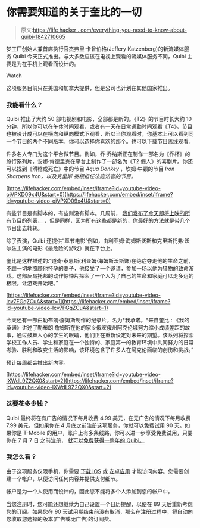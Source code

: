 # 你需要知道的关于奎比的一切

> 原文:[https://life hacker . com/everything-you-need-to-know-about-quibi-1842710665](https://lifehacker.com/everything-you-need-to-know-about-quibi-1842710665)

梦工厂创始人兼首席执行官杰弗里·卡曾伯格(Jeffery Katzenberg)的新流媒体服务 Quibi 今天正式推出。与大多数应该在电视上观看的流媒体服务不同，Quibi 主要是为在手机上观看而设计的。

Watch

这项服务目前只在美国和加拿大提供，但是公司也计划在其他国家推出。

### 我能看什么？

Quibi 推出了大约 50 部电视剧和电影，全部都是新的。《T2》的节目时长大约 10 分钟，所以你可以在午休时间观看，或者有一天在日常通勤时间观看《T4》。节目也被设计成可以在横向和纵向模式下观看，所以当你观看时，你基本上可以看到同一个节目的两个不同版本。你可以选择你喜欢的那个。也可以下载节目离线观看。

许多名人专门为这个平台做节目。例如，乔·乔纳斯正在制作一部名为《乔杯》的旅行系列片，安娜·肯德里克在平台上制作了一部名为《T2 假人》的喜剧片。你还可以找到《滑稽或死亡》中的节目 *Aqua Donkey* ，坎姆·牛顿的节目 *Iron Sharpens Iron，*以及克里斯·泰根担任法庭法官的节目*。*

 [https://lifehacker.com/embed/inset/iframe?id=youtube-video-ojVPXD09x4U&start=0](https://lifehacker.com/embed/inset/iframe?id=youtube-video-ojVPXD09x4U&start=0) 

有些节目是有脚本的，有些则没有脚本。几周前， [我们发布了今天即将上映的所有节目的列表，](https://lifehacker.com/everything-you-can-watch-on-quibi-when-it-launches-next-1842533156) ，但是同样，因为所有这些都是新的，你最好的方法就是带几个节目出去转转。

除了表演，Quibi 还提供“章节电影”例如，由利亚姆·海姆斯沃斯和克里斯托弗·沃尔兹主演的电影《最危险的游戏》就在平台上。

奎比是这样描述的:“道奇·泰恩斯(利亚姆·海姆斯沃斯饰)在绝症夺走他的生命之前，不顾一切地照顾他怀孕的妻子，他接受了一个邀请，参加一场以他为猎物的致命游戏。这部反乌托邦的动作惊悚片探索了一个人为了自己的生命和家庭可以走多远的极限。让游戏开始吧。”

 [https://lifehacker.com/embed/inset/iframe?id=youtube-video-Icv7FGqZCuA&start=1](https://lifehacker.com/embed/inset/iframe?id=youtube-video-Icv7FGqZCuA&start=1) 

今天还有一部由勒布朗·詹姆斯制作的纪录片，名为*我承诺。*来自奎比 *:* 《我的承诺》讲述了勒布朗·詹姆斯在他的家乡俄亥俄州阿克伦城努力缩小成绩差距的故事，通过鼓舞人心的学生的眼睛，他们正在重新设定对未来的期望。该系列将探索学校工作人员、学生和家庭在一个独特的、家庭第一的教育环境中共同努力的日常考验、胜利和改变生活的影响，该环境包含了许多人在阿克伦面临的创伤和挑战。”

预计每周都会推出新内容。

 [https://lifehacker.com/embed/inset/iframe?id=youtube-video-lXWdL9Z2QX0&start=2](https://lifehacker.com/embed/inset/iframe?id=youtube-video-lXWdL9Z2QX0&start=2) 

### 这要花多少钱？

Quibi 最终将在有广告的情况下每月收费 4.99 美元，在无广告的情况下每月收费 7.99 美元，但如果你在 4 月底之前注册这项服务，你就可以免费试用 90 天。如果你是 T-Mobile 的用户，账户上有多条线路，你可以进一步享受免费试用，只要你在 7 月 7 日 之前注册， [就可以免费获得一整年的 Quibi。](https://www.t-mobile.com/offers/quibi-with-us) 

### 我怎么看？

由于这项服务仅限手机，你需要 [下载 iOS](https://apps.apple.com/us/app/quibi-new-episodes-daily/id1449048178) 或 [安卓应用](https://play.google.com/store/apps/details?id=com.quibi.qlient) 才能访问内容。您需要创建一个帐户，以便访问任何内容并提供支付细节。

帐户是为一个人使用而设计的，因此您不能将多个人添加到您的帐户中。

当您注册时，您可能还想继续为自己设置一个日历提醒，以便在 89 天后重新考虑您的订阅。如果您在 90 天试用期结束前没有取消，那么在注册过程中，将自动向您收取您选择的版本(广告或无广告)的订阅费。